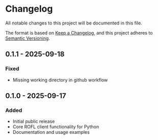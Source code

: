 # Changelog

All notable changes to this project will be documented in this file.

The format is based on [Keep a Changelog](https://keepachangelog.com/en/1.0.0/),
and this project adheres to [Semantic Versioning](https://semver.org/spec/v2.0.0.html).

## 0.1.1 - 2025-09-18

### Fixed 
- Missing working directory in github workflow


## 0.1.0 - 2025-09-17

### Added
- Initial public release
- Core ROFL client functionality for Python
- Documentation and usage examples